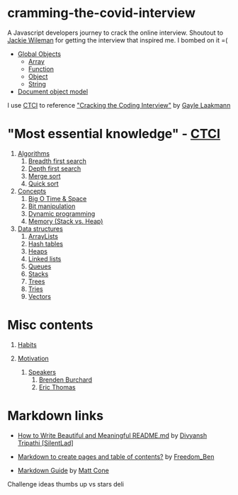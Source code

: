 # cramming-the-covid-interview

A Javascript developers journey to crack the online interview. Shoutout to [Jackie Wileman](https://www.linkedin.com/in/jackie-wileman-36711689/) for getting the interview that inspired me. I bombed on it =(

- [Global Objects](docs/javascript/global/global.README.md)
  - [Array](docs/javascript/global/array.README.md)
  - [Function](docs/javascript/global/array.README.md)
  - [Object](docs/javascript/global/array.README.md)
  - [String](docs/javascript/global/array.README.md)
- [Document object model](docs/javascript/dom/document-object-model.README.md)

I use [CTCI](https://www.amazon.com/dp/0984782850?tag=care02-20&linkCode=osi&th=1&psc=1) to reference ["Cracking the Coding Interview"](https://www.amazon.com/dp/0984782850?tag=care02-20&linkCode=osi&th=1&psc=1) by [Gayle Laakmann](https://www.gayle.com/)

# "Most essential knowledge" - [CTCI](https://www.amazon.com/dp/0984782850?tag=care02-20&linkCode=osi&th=1&psc=1)

1. [Algorithms](docs/algorithms/algorithms.README.md)
   1. [Breadth first search](docs/algorithms/breadth-first-search/breadth-first-search.README.md)
   1. [Depth first search](docs/algorithms/breadth-first-search/breadth-first-search.README.md)
   1. [Merge sort](docs/algorithms/breadth-first-search/breadth-first-search.README.md)
   1. [Quick sort](docs/algorithms/breadth-first-search/breadth-first-search.README.md)
1. [Concepts](docs/concepts/concept.README.md)
   1. [Big O Time & Space](docs/concepts/big-o-notation/big-o-notation.README.md)
   1. [Bit manipulation](docs/concepts/bit-manipulation/bit-manipulation.README.md)
   1. [Dynamic programming](docs/concepts/dynamic-programming/dynamic-programming.README.md)
   1. [Memory (Stack vs. Heap)](docs/concepts/memory/memory.README.md)
1. [Data structures](docs/data-structures/data-structures.README.md)
   1. [ArrayLists](docs/data-structures/array-lists/array-lists.README.md)
   1. [Hash tables](docs/data-structures/hash-tables/hash-tables.README.md)
   1. [Heaps](docs/data-structures/heaps/heaps.README.md)
   1. [Linked lists](docs/data-structures/linked-lists/linked-lists.README.md)
   1. [Queues](docs/data-structures/queues/queues.README.md)
   1. [Stacks](docs/data-structures/stacks/stacks.README.md)
   1. [Trees](docs/data-structures/trees/trees.README.md)
   1. [Tries](docs/data-structures/tries/tries.README.md)
   1. [Vectors](docs/data-structures/vectors/vectors.README.md)

# Misc contents

1. [Habits](docs/habits/habits.README.md)

2. [Motivation](docs/motivation/motivation.README.md)
   1. [Speakers](docs/motivation/speakers/speakers.README.md)
      1. [Brenden Burchard](docs/motivation/speakers/brenden-burchard.README.md)
      1. [Eric Thomas](docs/motivation/speakers/eric-thomas.README.md)

# Markdown links

- [How to Write Beautiful and Meaningful README.md](https://blog.bitsrc.io/how-to-write-beautiful-and-meaningful-readme-md-for-your-next-project-897045e3f991) by
  [Divyansh Tripathi \[SilentLad\]](https://medium.com/@silentlad?source=post_page-----897045e3f991--------------------------------)

- [Markdown to create pages and table of contents?](https://stackoverflow.com/questions/11948245/markdown-to-create-pages-and-table-of-contents) by [Freedom_Ben](https://stackoverflow.com/users/2062384/freedom-ben)

- [Markdown Guide](https://www.markdownguide.org/) by [Matt Cone](https://www.mattcone.com/)

Challenge ideas
thumbs up vs stars
deli
